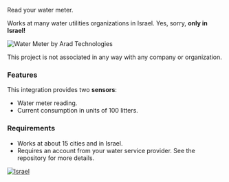 Read your water meter.

Works at many water utilities organizations in Israel.
 Yes, sorry, **only in Israel!**

![Water Meter by Arad Technologies](https://user-images.githubusercontent.com/255973/87365347-ab607d00-c57e-11ea-9440-19e7805cf9ac.png "Water Meter by Arad Technologies")

This project is not associated in any way with any company or organization.

### Features
This integration provides two **sensors**:
  - Water meter reading.
  - Current consumption in units of 100 litters.

### Requirements
- Works at about 15 cities and in Israel.
- Requires an account from your water service provider.
See the repository for more details.

[![Israel](https://raw.githubusercontent.com/hjnilsson/country-flags/master/png250px/il.png "Water Meter by Arad Technologies")](https://arad.co.il/products/residential/ "Israel Flag")

